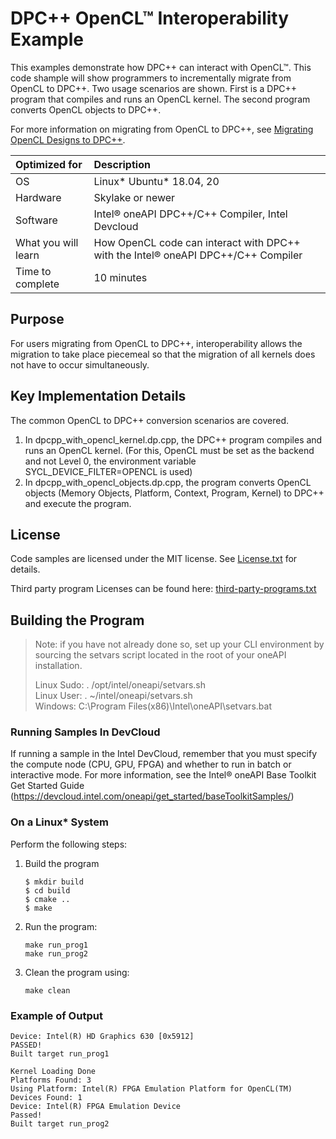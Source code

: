 # DPC++ OpenCL&trade; Interoperability Example

This examples demonstrate how DPC++ can interact with OpenCL&trade;. This code shample will show  programmers to incrementally migrate from
OpenCL to DPC++. Two usage scenarios are shown. First is a DPC++ program that compiles and runs an OpenCL kernel. The second program converts OpenCL objects to DPC++.

For more information on migrating from OpenCL to DPC++, see [Migrating OpenCL Designs to DPC++](https://software.intel.com/content/www/us/en/develop/articles/migrating-opencl-designs-to-dpcpp.html).

| Optimized for                       | Description
|:---                               |:---
| OS                                | Linux* Ubuntu* 18.04, 20
| Hardware                          | Skylake or newer
| Software                          | Intel&reg; oneAPI DPC++/C++ Compiler, Intel Devcloud
| What you will learn               | How OpenCL code can interact with DPC++ with the Intel&reg; oneAPI DPC++/C++ Compiler
| Time to complete                  | 10 minutes

## Purpose
For users migrating from OpenCL to DPC++, interoperability allows the migration to take place piecemeal so that the migration of all kernels does not have to occur simultaneously.
 
## Key Implementation Details
The common OpenCL to DPC++ conversion scenarios are covered.
1. In dpcpp_with_opencl_kernel.dp.cpp, the DPC++ program compiles and runs an OpenCL kernel. (For this, OpenCL must be set as the backend and not Level 0, the environment variable SYCL_DEVICE_FILTER=OPENCL is used)
2. In dpcpp_with_opencl_objects.dp.cpp, the program converts OpenCL objects (Memory Objects, Platform, Context, Program, Kernel) to DPC++ and execute the program. 

## License  
Code samples are licensed under the MIT license. See
[License.txt](https://github.com/oneapi-src/oneAPI-samples/blob/master/License.txt) for details.

Third party program Licenses can be found here: [third-party-programs.txt](https://github.com/oneapi-src/oneAPI-samples/blob/master/third-party-programs.txt)

## Building the Program

> Note: if you have not already done so, set up your CLI 
> environment by sourcing  the setvars script located in 
> the root of your oneAPI installation. 
>
> Linux Sudo: . /opt/intel/oneapi/setvars.sh  
> Linux User: . ~/intel/oneapi/setvars.sh  
> Windows: C:\Program Files(x86)\Intel\oneAPI\setvars.bat

### Running Samples In DevCloud
If running a sample in the Intel DevCloud, remember that you must specify the compute node (CPU, GPU, FPGA) and whether to run in batch or interactive mode. For more information, see the Intel® oneAPI Base Toolkit Get Started Guide (https://devcloud.intel.com/oneapi/get_started/baseToolkitSamples/)

### On a Linux* System
Perform the following steps:
1. Build the program
	```
    $ mkdir build
    $ cd build
    $ cmake ..
	$ make
	```

2. Run the program:
    ```
    make run_prog1
    make run_prog2
    ```

3. Clean the program using:
    ```
    make clean
    ```

### Example of Output
```
Device: Intel(R) HD Graphics 630 [0x5912]
PASSED!
Built target run_prog1

Kernel Loading Done
Platforms Found: 3
Using Platform: Intel(R) FPGA Emulation Platform for OpenCL(TM)
Devices Found: 1
Device: Intel(R) FPGA Emulation Device
Passed!
Built target run_prog2
```
